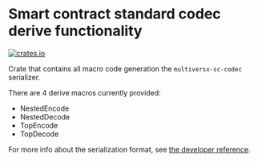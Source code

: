 # Smart contract standard codec derive functionality

[![crates.io](https://img.shields.io/crates/v/multiversx-sc-codec-derive.svg)](https://crates.io/crates/multiversx-sc-codec-derive) 

Crate that contains all macro code generation the `multiversx-sc-codec` serializer.

There are 4 derive macros currently provided:
* NestedEncode
* NestedDecode
* TopEncode
* TopDecode

For more info about the serialization format, see [the developer reference](https://docs.multiversx.com/developers/developer-reference/serialization-format/).
